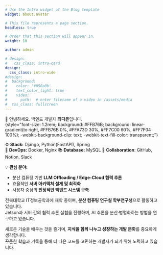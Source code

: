 ```yaml
---
# Use the Intro widget of the Blog template
widget: about.avatar

# This file represents a page section.
headless: true

# Order that this section will appear in.
weight: 10

author: admin

# design:
#   css_class: intro-card
design:
  css_class: intro-wide
#design:
#  background:
#    color: '#090a0b'
#    text_color_light: true
#    video:
#      path:  # enter filename of a video in /assets/media
#  css_class: fullscreen
---
```


👋 안녕하세요. 백엔드 개발자 **최다은**입니다.  
{style="font-size: 1.2rem; background: #FFB76B; background: linear-gradient(to right, #FFB76B 0%, #FFA73D 30%, #FF7C00 60%, #FF7F04 100%); -webkit-background-clip: text; -webkit-text-fill-color: transparent;"}

⚙️ **Stack:** Django, Python(FastAPI), Spring  
🧪 **DevOps:** Docker, Nginx
📚 **Database:** MySQL
🤝 **Collaboration:** GitHub, Notion, Slack

💡 **관심 분야:**  
- 분산 컴퓨팅 기반 **LLM Offloading / Edge-Cloud 협력 추론**  
- 효율적인 **서버 아키텍처 설계 및 최적화**  
- 사용자 중심의 **안정적인 백엔드 시스템 구축**


전북대학교 IT정보공학과에 재학 중이며, **분산 컴퓨팅 연구실 학부연구생**으로 활동하고 있습니다.  
Jetson과 서버 간의 협력 추론 실험을 진행하며, AI 추론을 분산·병렬화하는 방법을 연구하고 있습니다.  

새로운 기술을 배우는 것을 즐기며, **지식을 함께 나누고 성장하는 개발 문화**를 중요하게 생각합니다.  
꾸준한 학습과 기록을 통해 더 나은 코드를 고민하는 개발자가 되기 위해 노력하고 있습니다.  
